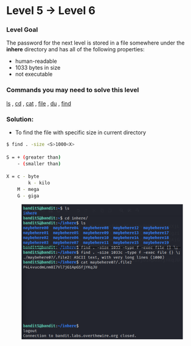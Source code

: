 # Level 5 → Level 6

### Level Goal

The password for the next level is stored in a file somewhere under the **inhere** directory and has all of the following properties:

* human-readable
* 1033 bytes in size
* not executable

### Commands you may need to solve this level

[ls](https://man7.org/linux/man-pages/man1/ls.1.html) , [cd](https://man7.org/linux/man-pages/man1/cd.1p.html) , [cat](https://man7.org/linux/man-pages/man1/cat.1.html) , [file](https://man7.org/linux/man-pages/man1/file.1.html) , [du](https://man7.org/linux/man-pages/man1/du.1.html) , [find](https://man7.org/linux/man-pages/man1/find.1.html)

### Solution:

* To find the file with specific size in current directory

```bash
$ find . -size <S>1000<X>
    
S = + (greater than) 
    - (smaller than)

X = c - byte
		k - kilo
    M - mega
    G - giga

```

<figure><img src="../.gitbook/assets/image (7).png" alt=""><figcaption></figcaption></figure>

